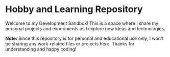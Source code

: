 # Hobby and Learning Repository

Welcome to my Development Sandbox! This is a space where I share my personal projects and experiments as I explore new ideas and technologies.

**Note:**  Since this repository is for personal and educational use only, I won't be sharing any work-related files or projects here. Thanks for understanding and happy coding!



                                   


